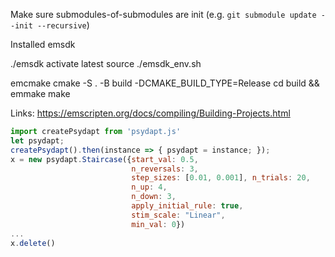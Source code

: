 Make sure submodules-of-submodules are init (e.g. `git submodule update --init --recursive`)

Installed emsdk

./emsdk activate latest
source ./emsdk_env.sh

emcmake cmake -S . -B build -DCMAKE_BUILD_TYPE=Release
cd build && emmake make

Links:
https://emscripten.org/docs/compiling/Building-Projects.html

```js
import createPsydapt from 'psydapt.js'
let psydapt;
createPsydapt().then(instance => { psydapt = instance; });
x = new psydapt.Staircase({start_val: 0.5,
                           n_reversals: 3,
                           step_sizes: [0.01, 0.001], n_trials: 20,
                           n_up: 4,
                           n_down: 3,
                           apply_initial_rule: true,
                           stim_scale: "Linear",
                           min_val: 0})
...
x.delete()
```
